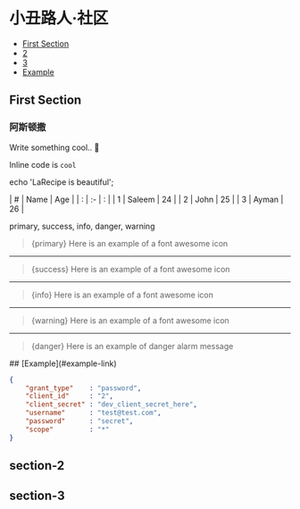 # 小丑路人·社区

- [First Section](#section-1)
- [2](#section-2)
- [3](#section-3)
- [Example](#example-link)

<a name="section-1"></a>
## First Section

### 阿斯顿撒

Write something cool.. 🦊


Inline code is `cool`


echo 'LaRecipe is beautiful';


| # | Name   | Age |
| : |   :-   |  :  |
| 1 | Saleem | 24  |
| 2 | John   | 25  |
| 3 | Ayman  | 26  |


primary, success, info, danger, warning

> {primary} Here is an example of a font awesome icon


--- 

> {success} Here is an example of a font awesome icon

---
> {info} Here is an example of a font awesome icon

---
> {warning} Here is an example of a font awesome icon

---
> {danger} Here is an example of danger alarm message



<a name="example-link">
## [Example](#example-link)


```json
{
    "grant_type"    : "password",
    "client_id"     : "2",
    "client_secret" : "dev_client_secret_here",
    "username"      : "test@test.com",
    "password"      : "secret",
    "scope"         : "*"
}
```


<a name="section-2"></a>
## section-2

<a name="section-3"></a>
## section-3
